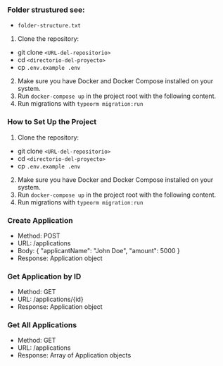 ### Folder strustured see:
- `folder-structure.txt`

1. Clone the repository:
- git clone `<URL-del-repositorio>`
- cd `<directorio-del-proyecto>`
- cp `.env.example .env`
2. Make sure you have Docker and Docker Compose installed on your system.
3. Run `docker-compose up` in the project root with the following content.
4. Run migrations with `typeorm migration:run`



### How to Set Up the Project

1. Clone the repository:
- git clone `<URL-del-repositorio>`
- cd `<directorio-del-proyecto>`
- cp `.env.example .env`
2. Make sure you have Docker and Docker Compose installed on your system.
3. Run `docker-compose up` in the project root with the following content.
4. Run migrations with `typeorm migration:run`


### Create Application
- Method: POST
- URL: /applications
- Body: { "applicantName": "John Doe", "amount": 5000 }
- Response: Application object

### Get Application by ID
- Method: GET
- URL: /applications/{id}
- Response: Application object

### Get All Applications
- Method: GET
- URL: /applications
- Response: Array of Application objects